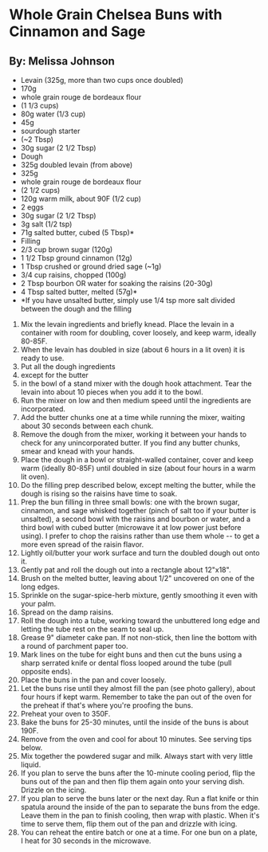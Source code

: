 # Whole Grain Chelsea Buns with Cinnamon and Sage
## By: Melissa Johnson

* Levain (325g, more than two cups once doubled)
* 170g
* whole grain rouge de bordeaux flour
* (1 1/3 cups)
* 80g water (1/3 cup)
* 45g
* sourdough starter
* (~2 Tbsp)
* 30g sugar (2 1/2 Tbsp)
* Dough
* 325g doubled levain (from above)
* 325g
* whole grain rouge de bordeaux flour
* (2 1/2 cups)
* 120g warm milk, about 90F (1/2 cup)
* 2 eggs
* 30g sugar (2 1/2 Tbsp)
* 3g salt (1/2 tsp)
* 71g salted butter, cubed (5 Tbsp)*
* Filling
* 2/3 cup brown sugar (120g)
* 1 1/2 Tbsp ground cinnamon (12g)
* 1 Tbsp crushed or ground dried sage (~1g)
* 3/4 cup raisins, chopped (100g)
* 2 Tbsp bourbon OR water for soaking the raisins (20-30g)
* 4 Tbsp salted butter, melted (57g)*
* *If you have unsalted butter, simply use 1/4 tsp more salt divided between the dough and the filling

1. Mix the levain ingredients and briefly knead. Place the levain in a container with room for doubling, cover loosely, and keep warm, ideally 80-85F.
2. When the levain has doubled in size (about 6 hours in a lit oven) it is ready to use.
3. Put all the dough ingredients
4. except for the butter
5. in the bowl of a stand mixer with the dough hook attachment. Tear the levain into about 10 pieces when you add it to the bowl.
6. Run the mixer on low and then medium speed until the ingredients are incorporated.
7. Add the butter chunks one at a time while running the mixer, waiting about 30 seconds between each chunk.
8. Remove the dough from the mixer, working it between your hands to check for any unincorporated butter. If you find any butter chunks, smear and knead with your hands.
9. Place the dough in a bowl or straight-walled container, cover and keep warm (ideally 80-85F) until doubled in size (about four hours in a warm lit oven).
10. Do the filling prep described below, except melting the butter, while the dough is rising so the raisins have time to soak.
11. Prep the bun filling in three small bowls: one with the brown sugar, cinnamon, and sage whisked together (pinch of salt too if your butter is unsalted), a second bowl with the raisins and bourbon or water, and a third bowl with cubed butter (microwave it at low power just before using). I prefer to chop the raisins rather than use them whole -- to get a more even spread of the raisin flavor.
12. Lightly oil/butter your work surface and turn the doubled dough out onto it.
13. Gently pat and roll the dough out into a rectangle about 12"x18".
14. Brush on the melted butter, leaving about 1/2" uncovered on one of the long edges.
15. Sprinkle on the sugar-spice-herb mixture, gently smoothing it even with your palm.
16. Spread on the damp raisins.
17. Roll the dough into a tube, working toward the unbuttered long edge and letting the tube rest on the seam to seal up.
18. Grease 9" diameter cake pan. If not non-stick, then line the bottom with a round of parchment paper too.
19. Mark lines on the tube for eight buns and then cut the buns using a sharp serrated knife or dental floss looped around the tube (pull opposite ends).
20. Place the buns in the pan and cover loosely.
21. Let the buns rise until they almost fill the pan (see photo gallery), about four hours if kept warm. Remember to take the pan out of the oven for the preheat if that's where you're proofing the buns.
22. Preheat your oven to 350F.
23. Bake the buns for 25-30 minutes, until the inside of the buns is about 190F.
24. Remove from the oven and cool for about 10 minutes. See serving tips below.
25. Mix together the powdered sugar and milk. Always start with very little liquid.
26. If you plan to serve the buns after the 10-minute cooling period, flip the buns out of the pan and then flip them again onto your serving dish. Drizzle on the icing.
27. If you plan to serve the buns later or the next day. Run a flat knife or thin spatula around the inside of the pan to separate the buns from the edge. Leave them in the pan to finish cooling, then wrap with plastic. When it's time to serve them, flip them out of the pan and drizzle with icing.
28. You can reheat the entire batch or one at a time. For one bun on a plate, I heat for 30 seconds in the microwave.
